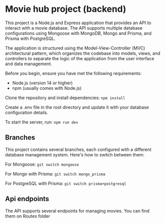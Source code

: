 # Movie hub project (backend)

This project is a Node.js and Express application that provides an API to interact with a movie database. The API supports multiple database configurations using Mongoose with MongoDB, Mongo and Prisma, and Prisma with PostgreSQL.

The application is structured using the Model-View-Controller (MVC) architectural pattern, which organizes the codebase into models, views, and controllers to separate the logic of the application from the user interface and data management.

Before you begin, ensure you have met the following requirements:
- Node.js (version 14 or higher)
- npm (usually comes with Node.js)

Clone the repository and install dependencies: ```npm install```

Create a .env file in the root directory and update it with your database configuration details. 

To start the server, run:
```npm run dev```

## Branches

This project contains several branches, each configured with a different database management system. Here's how to switch between them:

For Mongoose:
```git switch mongoose```

For Mongo with Prisma: 
```git switch mongo_prisma```

For PostgreSQL with Prisma:
```git switch prisma+postgresql```

## Api endpoints
The API supports several endpoints for managing movies. You can find them on Routes folder
  
